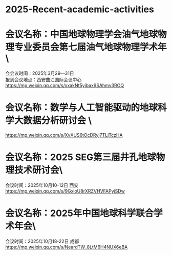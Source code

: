 # 2025-Recent-academic-activities
# 会议名称：中国地球物理学会油气地球物理专业委员会第七届油气地球物理学术年\
会会议时间：2025年3月29—31日\
报到会议地点：西安曲江国际会议中心\
https://mp.weixin.qq.com/s/xxakNt5yibax9SAhmv3ROQ

# 会议名称：数学与人工智能驱动的地球科学大数据分析研讨会 \
https://mp.weixin.qq.com/s/XvXUS6tOcDRyj7TLjTczHA

# 会议名称：2025 SEG第三届井孔地球物理技术研讨会\
会议时间：2025年10月10-12日 西安 \
https://mp.weixin.qq.com/s/9GxloU8rXRZVHVFAPyjSDw
 
# 会议名称：2025年中国地球科学联合学术年会\
会议时间：2025年10月18-22日 成都\
https://mp.weixin.qq.com/s/NeardTW_8LtM6H4NUX6eBA


